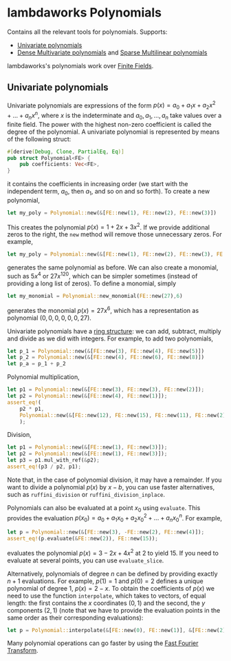 # lambdaworks Polynomials

Contains all the relevant tools for polynomials. Supports:
- [Univariate polynomials](./mod.rs)
- [Dense Multivariate polynomials](../polynomial/dense_multilinear_poly.rs) and [Sparse Multilinear polynomials](../polynomial/sparse_multilinear_poly.rs)

lambdaworks's polynomials work over [Finite Fields](../field/README.md).

## Univariate polynomials

Univariate polynomials are expressions of the form $p(x) = a_0 + a_1 x + a_2 x^2 + ... + a_n x^n$, where $x$ is the indeterminate and $a_0, a_1 , ... , a_n$ take values over a finite field. The power with the highest non-zero coefficient is called the degree of the polynomial. A univariate polynomial is represented by means of the following struct:
```rust
#[derive(Debug, Clone, PartialEq, Eq)]
pub struct Polynomial<FE> {
    pub coefficients: Vec<FE>,
}
```
it contains the coefficients in increasing order (we start with the independent term, $a_0$, then $a_1$, and so on and so forth). To create a new polynomial,
```rust
let my_poly = Polynomial::new(&[FE::new(1), FE::new(2), FE::new(3)])
```
This creates the polynomial $p(x) = 1 + 2 x + 3 x^2$. If we provide additional zeros to the right, the `new` method will remove those unnecessary zeros. For example,
```rust
let my_poly = Polynomial::new(&[FE::new(1), FE::new(2), FE::new(3), FE::ZERO])
```
generates the same polynomial as before. We can also create a monomial, such as $5 x^4$ or $27 x^{120}$, which can be simpler sometimes (instead of providing a long list of zeros). To define a monomial, simply
```rust
let my_monomial = Polynomial::new_monomial(FE::new(27),6)
```
generates the monomial $p(x) = 27 x^6$, which has a representation as polynomial $(0,0,0,0,0,0,27)$.

Univariate polynomials have a [ring structure](https://en.wikipedia.org/wiki/Ring_(mathematics)): we can add, subtract, multiply and divide as we did with integers. For example, to add two polynomials,
```rust
let p_1 = Polynomial::new(&[FE::new(3), FE::new(4), FE::new(5)])
let p_2 = Polynomial::new(&[FE::new(4), FE::new(6), FE::new(8)])
let p_a = p_1 + p_2
```
Polynomial multiplication,
```rust
let p1 = Polynomial::new(&[FE::new(3), FE::new(3), FE::new(2)]);
let p2 = Polynomial::new(&[FE::new(4), FE::new(1)]);
assert_eq!(
    p2 * p1,
    Polynomial::new(&[FE::new(12), FE::new(15), FE::new(11), FE::new(2)])
    );
```
Division,
```rust
let p1 = Polynomial::new(&[FE::new(1), FE::new(3)]);
let p2 = Polynomial::new(&[FE::new(1), FE::new(3)]);
let p3 = p1.mul_with_ref(&p2);
assert_eq!(p3 / p2, p1);
```
Note that, in the case of polynomial division, it may have a remainder. If you want to divide a polynomial $p(x)$ by $x - b$, you can use faster alternatives, such as `ruffini_division` or `ruffini_division_inplace`.

Polynomials can also be evaluated at a point $x_0$ using `evaluate`. This provides the evaluation $p( x_0 ) = a_0 + a_1 x_0 + a_2 x_0^2 + ... + a_n x_0^n$. For example,
```rust
let p = Polynomial::new(&[FE::new(3), -FE::new(2), FE::new(4)]);
assert_eq!(p.evaluate(&FE::new(2)), FE::new(15));
```
evaluates the polynomial $p(x) = 3 - 2 x + 4 x^2$ at $2$ to yield $15$. If you need to evaluate at several points, you can use `evaluate_slice`.

Alternatively, polynomials of degree $n$ can be defined by providing exactly $n + 1$ evaluations. For example, $p(1) = 1$ and $p(0) = 2$ defines a unique polynomial of degree $1$, $p(x) = 2 - x$. To obtain the coefficients of $p(x)$ we need to use the function `interpolate`, which takes to vectors, of equal length: the first contains the $x$ coordinates $(0,1)$ and the second, the $y$ components $(2,1)$ (note that we have to provide the evaluation points in the same order as their corresponding evaluations):
```rust
let p = Polynomial::interpolate(&[FE::new(0), FE::new(1)], &[FE::new(2), FE::new(1)]).unwrap();
```

Many polynomial operations can go faster by using the [Fast Fourier Transform](../fft/polynomial.rs).
